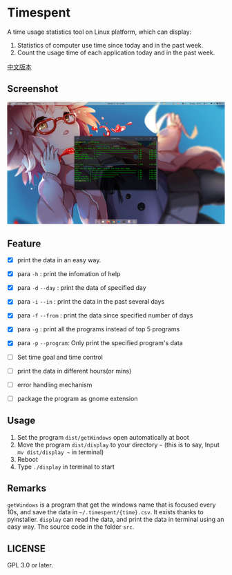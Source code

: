 # Timespent
A time usage statistics tool on Linux platform, which can display:
1. Statistics of computer use time since today and in the past week.
2. Count the usage time of each application today and in the past week.

[中文版本](README.md)

## Screenshot
![new-version](picture/3.png)

## Feature
- [x] print the data in an easy way.

- [x] para `-h`          : print the infomation of help

- [x] para `-d` `--day`  : print the data of specified day

- [x] para `-i` `--in`   : print the data in the past several days

- [x] para `-f` `--from` : print the data since specified number of days

- [x] para `-g`          : print all the programs instead of top 5 programs

- [x] para `-p` `--program`: Only print the specified program's data

- [ ] Set time goal and time control

- [ ] print the data in different hours(or mins)

- [ ] error handling mechanism

- [ ] package the program as gnome extension

## Usage
1. Set the program `dist/getWindows` open automatically at boot
2. Move the program `dist/display` to your directory `~` (this is to say, Input `mv dist/display ~` in terminal)
3. Reboot
4. Type `./display` in terminal to start

## Remarks
`getWindows` is a program that get the windows name that is focused every 10s, and save the data in `~/.timespent/{time}.csv`. It exists thanks to pyinstaller. `display` can read the data, and print the data in terminal using an easy way. The source code in the folder `src`.

## LICENSE
GPL 3.0 or later.